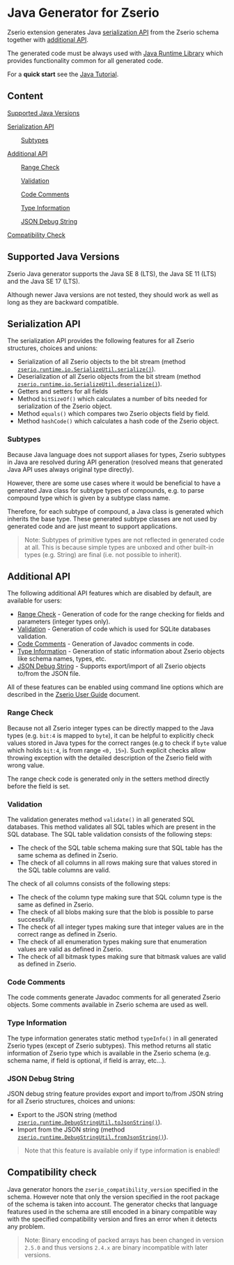 # Java Generator for Zserio

Zserio extension generates Java [serialization API](#serialization-api) from the Zserio schema together
with [additional API](#additional-api).

The generated code must be always used with [Java Runtime Library](https://zserio.org/doc/runtime/latest/java)
which provides functionality common for all generated code.

For a **quick start** see the [Java Tutorial](https://github.com/ndsev/zserio-tutorial-java#zserio-java-quick-start-tutorial).

## Content

[Supported Java Versions](#supported-java-versions)

[Serialization API](#serialization-api)

&nbsp; &nbsp; &nbsp; &nbsp; [Subtypes](#subtypes)

[Additional API](#additional-api)

&nbsp; &nbsp; &nbsp; &nbsp; [Range Check](#range-check)

&nbsp; &nbsp; &nbsp; &nbsp; [Validation](#validation)

&nbsp; &nbsp; &nbsp; &nbsp; [Code Comments](#code-comments)

&nbsp; &nbsp; &nbsp; &nbsp; [Type Information](#type-information)

&nbsp; &nbsp; &nbsp; &nbsp; [JSON Debug String](#json-debug-string)

[Compatibility Check](#compatibility-check)

## Supported Java Versions

Zserio Java generator supports the Java SE 8 (LTS), the Java SE 11 (LTS) and the Java SE 17 (LTS).

Although newer Java versions are not tested, they should work as well as long as they are backward compatible.

## Serialization API

The serialization API provides the following features for all Zserio structures, choices and unions:

- Serialization of all Zserio objects to the bit stream
  (method [`zserio.runtime.io.SerializeUtil.serialize()`](https://zserio.org/doc/runtime/latest/java/zserio/runtime/io/SerializeUtil.html)).
- Deserialization of all Zserio objects from the bit stream
  (method [`zserio.runtime.io.SerializeUtil.deserialize()`](https://zserio.org/doc/runtime/latest/java/zserio/runtime/io/SerializeUtil.html)).
- Getters and setters for all fields
- Method `bitSizeOf()` which calculates a number of bits needed for serialization of the Zserio object.
- Method `equals()` which compares two Zserio objects field by field.
- Method `hashCode()` which calculates a hash code of the Zserio object.

### Subtypes

Because Java language does not support aliases for types, Zserio subtypes in Java are resolved during
API generation (resolved means that generated Java API uses always original type directly).

However, there are some use cases where it would be beneficial to have a generated Java class for
subtype types of compounds, e.g. to parse compound type which is given by a subtype class name.

Therefore, for each subtype of compound, a Java class is generated which inherits the base type. These generated
subtype classes are not used by generated code and are just meant to support applications.

> Note: Subtypes of primitive types are not reflected in generated code at all. This is because simple types
  are unboxed and other built-in types (e.g. String) are final (i.e. not possible to inherit).

## Additional API

The following additional API features which are disabled by default, are available for users:

- [Range Check](#range-check) - Generation of code for the range checking for fields and parameters (integer types only).
- [Validation](#validation) - Generation of code which is used for SQLite databases validation.
- [Code Comments](#code-comments) - Generation of Javadoc comments in code.
- [Type Information](#type-information) - Generation of static information about Zserio objects like schema names, types, etc.
- [JSON Debug String](#json-debug-string) - Supports export/import of all Zserio objects to/from the JSON file.

All of these features can be enabled using command line options which are described in the
[Zserio User Guide](../../../doc/ZserioUserGuide.md#zserio-command-line-interface) document.

### Range Check

Because not all Zserio integer types can be directly mapped to the Java types (e.g. `bit:4` is mapped to
`byte`), it can be helpful to explicitly check values stored in Java types for the correct ranges
(e.g to check if `byte` value which holds `bit:4`, is from range `<0, 15>`). Such explicit checks allow
throwing exception with the detailed description of the Zserio field with wrong value.

The range check code is generated only in the setters method directly before the field is set.

### Validation

The validation generates method `validate()` in all generated SQL databases. This method validates all
SQL tables which are present in the SQL database. The SQL table validation consists of the following steps:

- The check of the SQL table schema making sure that SQL table has the same schema as defined in Zserio.
- The check of all columns in all rows making sure that values stored in the SQL table columns are valid.

The check of all columns consists of the following steps:

- The check of the column type making sure that SQL column type is the same as defined in Zserio.
- The check of all blobs making sure that the blob is possible to parse successfully.
- The check of all integer types making sure that integer values are in the correct range as defined in Zserio.
- The check of all enumeration types making sure that enumeration values are valid as defined in Zserio.
- The check of all bitmask types making sure that bitmask values are valid as defined in Zserio.

### Code Comments

The code comments generate Javadoc comments for all generated Zserio objects. Some comments available
in Zserio schema are used as well.

### Type Information

The type information generates static method `typeInfo()` in all generated Zserio types (except of Zserio
subtypes). This method returns all static information of Zserio type which is available in the Zserio schema
(e.g. schema name, if field is optional, if field is array, etc...).

### JSON Debug String

JSON debug string feature provides export and import to/from JSON string for all Zserio structures,
choices and unions:

- Export to the JSON string
  (method [`zserio.runtime.DebugStringUtil.toJsonString()`](https://zserio.org/doc/runtime/latest/java/zserio/runtime/DebugStringUtil.html)).
- Import from the JSON string
  (method [`zserio.runtime.DebugStringUtil.fromJsonString()`](https://zserio.org/doc/runtime/latest/java/zserio/runtime/DebugStringUtil.html)).

> Note that this feature is available only if type information is enabled!

## Compatibility check

Java generator honors the `zserio_compatibility_version` specified in the schema. However note that only
the version specified in the root package of the schema is taken into account. The generator checks that
language features used in the schema are still encoded in a binary compatible way with the specified
compatibility version and fires an error when it detects any problem.

> Note: Binary encoding of packed arrays has been changed in version `2.5.0` and thus versions `2.4.x` are
binary incompatible with later versions.
